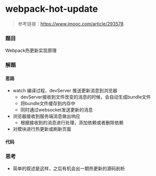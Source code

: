 # webpack-hot-update

> 参考链接：https://www.imooc.com/article/293578

### 题目

Webpack热更新实现原理



### 解题

#### 思路

- watch 编译过程、devServer 推送更新消息到浏览器
  - devServer接收到文件改变的消息的时候，会自动生成bundle文件
  - 将bundle文件缓存到内存中
  - 同时通过websocket发送更新的消息
- 浏览器接收到服务端消息做出响应
  - 根据接收到的消息进行处理，添加依赖或者删除依赖
- 对模块进行热更新或刷新页面

#### 代码



### 思考

* 简单的叙述是这样，之后有机会出一期热更新的源码剖析